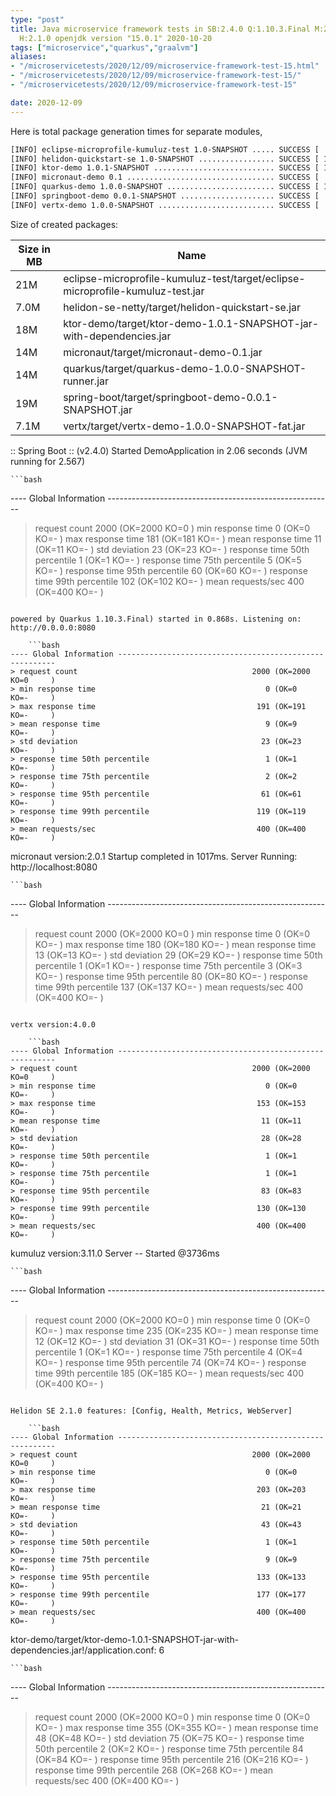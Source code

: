 ```yaml
---
type: "post"
title: Java microservice framework tests in SB:2.4.0 Q:1.10.3.Final M:2.2.1 V:4.0.0
  H:2.1.0 openjdk version "15.0.1" 2020-10-20
tags: ["microservice","quarkus","graalvm"]
aliases:
- "/microservicetests/2020/12/09/microservice-framework-test-15.html"
- "/microservicetests/2020/12/09/microservice-framework-test-15/"
- "/microservicetests/2020/12/09/microservice-framework-test-15"

date: 2020-12-09
---
```

 
Here is total package generation times for separate modules,
```bash
[INFO] eclipse-microprofile-kumuluz-test 1.0-SNAPSHOT ..... SUCCESS [  5.480 s]
[INFO] helidon-quickstart-se 1.0-SNAPSHOT ................. SUCCESS [ 10.026 s]
[INFO] ktor-demo 1.0.1-SNAPSHOT ........................... SUCCESS [ 10.965 s]
[INFO] micronaut-demo 0.1 ................................. SUCCESS [  7.399 s]
[INFO] quarkus-demo 1.0.0-SNAPSHOT ........................ SUCCESS [ 13.913 s]
[INFO] springboot-demo 0.0.1-SNAPSHOT ..................... SUCCESS [  6.949 s]
[INFO] vertx-demo 1.0.0-SNAPSHOT .......................... SUCCESS [  4.515 s]
```
Size of created packages:

| Size in MB |  Name |
|------------|-------|
| 21M | eclipse-microprofile-kumuluz-test/target/eclipse-microprofile-kumuluz-test.jar |
| 7.0M | helidon-se-netty/target/helidon-quickstart-se.jar |
| 18M | ktor-demo/target/ktor-demo-1.0.1-SNAPSHOT-jar-with-dependencies.jar |
| 14M | micronaut/target/micronaut-demo-0.1.jar |
| 14M | quarkus/target/quarkus-demo-1.0.0-SNAPSHOT-runner.jar |
| 19M | spring-boot/target/springboot-demo-0.0.1-SNAPSHOT.jar |
| 7.1M | vertx/target/vertx-demo-1.0.0-SNAPSHOT-fat.jar |


:: Spring Boot :: (v2.4.0) Started DemoApplication in 2.06 seconds (JVM running for 2.567)

    ```bash
---- Global Information --------------------------------------------------------
> request count                                       2000 (OK=2000   KO=0     )
> min response time                                      0 (OK=0      KO=-     )
> max response time                                    181 (OK=181    KO=-     )
> mean response time                                    11 (OK=11     KO=-     )
> std deviation                                         23 (OK=23     KO=-     )
> response time 50th percentile                          1 (OK=1      KO=-     )
> response time 75th percentile                          5 (OK=5      KO=-     )
> response time 95th percentile                         60 (OK=60     KO=-     )
> response time 99th percentile                        102 (OK=102    KO=-     )
> mean requests/sec                                    400 (OK=400    KO=-     )
```

powered by Quarkus 1.10.3.Final) started in 0.868s. Listening on: http://0.0.0.0:8080

    ```bash
---- Global Information --------------------------------------------------------
> request count                                       2000 (OK=2000   KO=0     )
> min response time                                      0 (OK=0      KO=-     )
> max response time                                    191 (OK=191    KO=-     )
> mean response time                                     9 (OK=9      KO=-     )
> std deviation                                         23 (OK=23     KO=-     )
> response time 50th percentile                          1 (OK=1      KO=-     )
> response time 75th percentile                          2 (OK=2      KO=-     )
> response time 95th percentile                         61 (OK=61     KO=-     )
> response time 99th percentile                        119 (OK=119    KO=-     )
> mean requests/sec                                    400 (OK=400    KO=-     )
```

micronaut version:2.0.1 Startup completed in 1017ms. Server Running: http://localhost:8080

    ```bash
---- Global Information --------------------------------------------------------
> request count                                       2000 (OK=2000   KO=0     )
> min response time                                      0 (OK=0      KO=-     )
> max response time                                    180 (OK=180    KO=-     )
> mean response time                                    13 (OK=13     KO=-     )
> std deviation                                         29 (OK=29     KO=-     )
> response time 50th percentile                          1 (OK=1      KO=-     )
> response time 75th percentile                          3 (OK=3      KO=-     )
> response time 95th percentile                         80 (OK=80     KO=-     )
> response time 99th percentile                        137 (OK=137    KO=-     )
> mean requests/sec                                    400 (OK=400    KO=-     )
```

vertx version:4.0.0

    ```bash
---- Global Information --------------------------------------------------------
> request count                                       2000 (OK=2000   KO=0     )
> min response time                                      0 (OK=0      KO=-     )
> max response time                                    153 (OK=153    KO=-     )
> mean response time                                    11 (OK=11     KO=-     )
> std deviation                                         28 (OK=28     KO=-     )
> response time 50th percentile                          1 (OK=1      KO=-     )
> response time 75th percentile                          1 (OK=1      KO=-     )
> response time 95th percentile                         83 (OK=83     KO=-     )
> response time 99th percentile                        130 (OK=130    KO=-     )
> mean requests/sec                                    400 (OK=400    KO=-     )
```

kumuluz version:3.11.0 Server -- Started @3736ms

    ```bash
---- Global Information --------------------------------------------------------
> request count                                       2000 (OK=2000   KO=0     )
> min response time                                      0 (OK=0      KO=-     )
> max response time                                    235 (OK=235    KO=-     )
> mean response time                                    12 (OK=12     KO=-     )
> std deviation                                         31 (OK=31     KO=-     )
> response time 50th percentile                          1 (OK=1      KO=-     )
> response time 75th percentile                          4 (OK=4      KO=-     )
> response time 95th percentile                         74 (OK=74     KO=-     )
> response time 99th percentile                        185 (OK=185    KO=-     )
> mean requests/sec                                    400 (OK=400    KO=-     )
```

Helidon SE 2.1.0 features: [Config, Health, Metrics, WebServer]

    ```bash
---- Global Information --------------------------------------------------------
> request count                                       2000 (OK=2000   KO=0     )
> min response time                                      0 (OK=0      KO=-     )
> max response time                                    203 (OK=203    KO=-     )
> mean response time                                    21 (OK=21     KO=-     )
> std deviation                                         43 (OK=43     KO=-     )
> response time 50th percentile                          1 (OK=1      KO=-     )
> response time 75th percentile                          9 (OK=9      KO=-     )
> response time 95th percentile                        133 (OK=133    KO=-     )
> response time 99th percentile                        177 (OK=177    KO=-     )
> mean requests/sec                                    400 (OK=400    KO=-     )
```

ktor-demo/target/ktor-demo-1.0.1-SNAPSHOT-jar-with-dependencies.jar!/application.conf: 6

    ```bash
---- Global Information --------------------------------------------------------
> request count                                       2000 (OK=2000   KO=0     )
> min response time                                      0 (OK=0      KO=-     )
> max response time                                    355 (OK=355    KO=-     )
> mean response time                                    48 (OK=48     KO=-     )
> std deviation                                         75 (OK=75     KO=-     )
> response time 50th percentile                          2 (OK=2      KO=-     )
> response time 75th percentile                         84 (OK=84     KO=-     )
> response time 95th percentile                        216 (OK=216    KO=-     )
> response time 99th percentile                        268 (OK=268    KO=-     )
> mean requests/sec                                    400 (OK=400    KO=-     )
```
